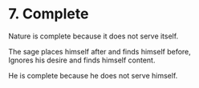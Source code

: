 # 7. Complete

Nature is complete because it does not serve itself.  

The sage places himself after and finds himself before,  
Ignores his desire and finds himself content.  

He is complete because he does not serve himself.  
